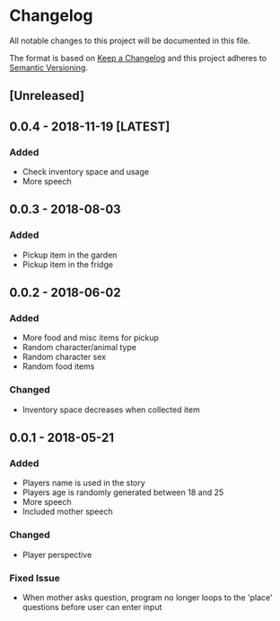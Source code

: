 # Changelog
All notable changes to this project will be documented in this file.

The format is based on [Keep a Changelog](http://keepachangelog.com/en/1.0.0/)
and this project adheres to [Semantic Versioning](http://semver.org/spec/v2.0.0.html).

## [Unreleased]

## 0.0.4 - 2018-11-19 [LATEST]
### Added
- Check inventory space and usage
- More speech 

## 0.0.3 - 2018-08-03
### Added
- Pickup item in the garden
- Pickup item in the fridge

## 0.0.2 - 2018-06-02
### Added
- More food and misc items for pickup
- Random character/animal type
- Random character sex
- Random food items

### Changed
- Inventory space decreases when collected item

## 0.0.1 - 2018-05-21
### Added
- Players name is used in the story
- Players age is randomly generated between 18 and 25
- More speech
- Included mother speech

### Changed
- Player perspective

### Fixed Issue
- When mother asks question, program no longer loops to the 'place' questions before user can enter input

